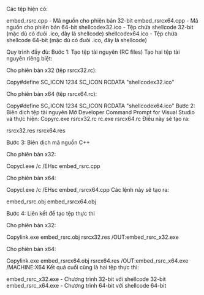 Các tệp hiện có:

embed_rsrc.cpp - Mã nguồn cho phiên bản 32-bit
embed_rsrcx64.cpp - Mã nguồn cho phiên bản 64-bit
shellcodex32.ico - Tệp chứa shellcode 32-bit (mặc dù có đuôi .ico, đây là shellcode)
shellcodex64.ico - Tệp chứa shellcode 64-bit (mặc dù có đuôi .ico, đây là shellcode)

Quy trình đầy đủ:
Bước 1: Tạo tệp tài nguyên (RC files)
Tạo hai tệp tài nguyên riêng biệt:

Cho phiên bản x32 (tệp rsrcx32.rc):

Copy#define SC_ICON 1234
SC_ICON RCDATA "shellcodex32.ico"

Cho phiên bản x64 (tệp rsrcx64.rc):

Copy#define SC_ICON 1234
SC_ICON RCDATA "shellcodex64.ico"
Bước 2: Biên dịch tệp tài nguyên
Mở Developer Command Prompt for Visual Studio và thực hiện:
Copyrc.exe rsrcx32.rc
rc.exe rsrcx64.rc
Điều này sẽ tạo ra:

rsrcx32.res
rsrcx64.res

Bước 3: Biên dịch mã nguồn C++

Cho phiên bản x32:

Copycl.exe /c /EHsc embed_rsrc.cpp

Cho phiên bản x64:

Copycl.exe /c /EHsc embed_rsrcx64.cpp
Các lệnh này sẽ tạo ra:

embed_rsrc.obj
embed_rsrcx64.obj

Bước 4: Liên kết để tạo tệp thực thi

Cho phiên bản x32:

Copylink.exe embed_rsrc.obj rsrcx32.res /OUT:embed_rsrc_x32.exe

Cho phiên bản x64:

Copylink.exe embed_rsrcx64.obj rsrcx64.res /OUT:embed_rsrc_x64.exe /MACHINE:X64
Kết quả cuối cùng là hai tệp thực thi:

embed_rsrc_x32.exe - Chương trình 32-bit với shellcode 32-bit
embed_rsrc_x64.exe - Chương trình 64-bit với shellcode 64-bit